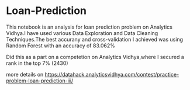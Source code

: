 # Loan-Prediction

This notebook is an analysis for loan prediction problem on Analytics Vidhya.I have used various Data Exploration and Data Cleaning Techniques.The best accurany and cross-validation I achieved was using Random Forest with an accuracy of  83.062%

Did this as a part on a competetion on Analytics Vidhya,where I secured a rank in the top 7% (2430)


more details on
https://datahack.analyticsvidhya.com/contest/practice-problem-loan-prediction-iii/ 
